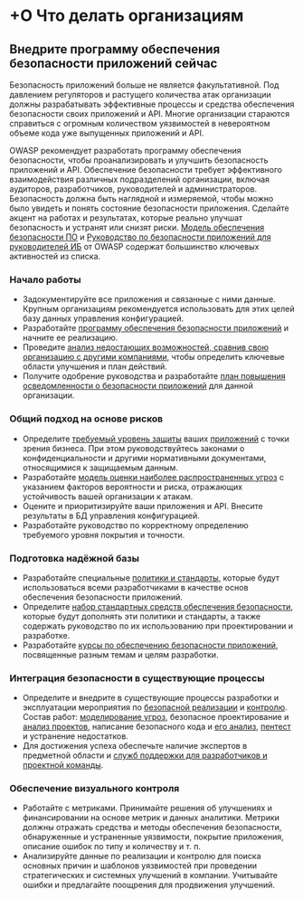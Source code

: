 # +O Что делать организациям

## Внедрите программу обеспечения безопасности приложений сейчас

Безопасность приложений больше не является факультативной. Под давлением регуляторов и растущего количества атак организации должны разрабатывать эффективные процессы и средства обеспечения безопасности своих приложений и API. Многие организации стараются справиться с огромным количеством уязвимостей в невероятном объеме кода уже выпущенных приложений и API.

OWASP рекомендует разработать программу обеспечения безопасности, чтобы проанализировать и улучшить безопасность приложений и API. Обеспечение безопасности требует эффективного взаимодействия различных подразделений организации, включая аудиторов, разработчиков, руководителей и администраторов. Безопасность должна быть наглядной и измеряемой, чтобы можно было увидеть и понять состояние безопасности приложения. Сделайте акцент на работах и результатах, которые реально улучшат безопасность и устранят или снизят риски. [Модель обеспечения безопасности ПО](https://wiki.owasp.org/index.php/OWASP_SAMM_Project) и [Руководство по безопасности приложений для руководителей ИБ](https://wiki.owasp.org/index.php/Application_Security_Guide_For_CISOs) от OWASP содержат большинство ключевых активностей из списка.

### Начало работы

* Задокументируйте все приложения и связанные с ними данные. Крупным организациям рекомендуется использовать для этих целей базу данных управления конфигурацией.
* Разработайте  [программу обеспечения безопасности приложений](https://wiki.owasp.org/index.php/SAMM_-_Strategy_&_Metrics_-_1) и начните ее реализацию.
* Проведите [анализ недостающих возможностей, сравнив свою организацию с другими компаниями](https://wiki.owasp.org/index.php/SAMM_-_Strategy_&_Metrics_-_3), чтобы определить ключевые области улучшения и план действий.
* Получите одобрение руководства и разработайте [план повышения осведомленности о безопасности приложений](https://wiki.owasp.org/index.php/SAMM_-_Education_&_Guidance_-_1) для данной организации.

### Общий подход на основе рисков

* Определите [требуемый уровень защиты](https://wiki.owasp.org/index.php/SAMM_-_Strategy_&_Metrics_-_2) ваших [приложений](https://wiki.owasp.org/index.php/SAMM_-_Strategy_&_Metrics_-_2) с точки зрения бизнеса. При этом руководствуйтесь законами о конфиденциальности и другими нормативными документами, относящимися к защищаемым данным.
* Разработайте [модель оценки наиболее распространенных угроз](https://wiki.owasp.org/index.php/OWASP_Risk_Rating_Methodology) с указанием факторов вероятности и риска, отражающих устойчивость вашей организации к атакам. 
* Оцените и приоритизируйте ваши приложения и API. Внесите результаты в БД управления конфигурацией.
* Разработайте руководство по корректному определению требуемого уровня покрытия и точности.

### Подготовка надёжной базы

* Разработайте специальные [политики и стандарты](https://wiki.owasp.org/index.php/SAMM_-_Policy_&_Compliance_-_2), которые будут использоваться всеми разработчиками в качестве основ обеспечения безопасности приложений.
* Определите [набор стандартных средств обеспечения безопасности](https://wiki.owasp.org/index.php/OWASP_Security_Knowledge_Framework), которые будут дополнять эти политики и стандарты, а также содержать руководство по их использованию при проектировании и разработке.
* Разработайте [курсы по обеспечению безопасности приложений](https://wiki.owasp.org/index.php/SAMM_-_Education_&_Guidance_-_2), посвященные разным темам и целям разработки.

### Интеграция безопасности в существующие процессы

* Определите и внедрите в существующие процессы разработки и эксплуатации мероприятия по [безопасной реализации](https://wiki.owasp.org/index.php/SAMM_-_Construction) и [контролю](https://wiki.owasp.org/index.php/SAMM_-_Verification). Состав работ: [моделирование угроз](https://wiki.owasp.org/index.php/SAMM_-_Threat_Assessment_-_1), безопасное проектирование и  [анализ проектов](https://wiki.owasp.org/index.php/SAMM_-_Design_Review_-_1), написание безопасного кода и [его анализ](https://wiki.owasp.org/index.php/SAMM_-_Code_Review_-_1), [пентест](https://wiki.owasp.org/index.php/SAMM_-_Security_Testing_-_1) и устранение недостатков.
* Для достижения успеха обеспечьте наличие экспертов в предметной области и [служб поддержки для разработчиков и проектной команды](https://wiki.owasp.org/index.php/SAMM_-_Education_&_Guidance_-_3).

### Обеспечение визуального контроля

* Работайте с метриками. Принимайте решения об улучшениях и финансировании на основе метрик и данных аналитики. Метрики должны отражать средства и методы обеспечения безопасности, обнаруженные и устраненные уязвимости, покрытие приложения, описание ошибок по типу и количеству и т. п.
* Анализируйте данные по реализации и контролю для поиска основных причин и шаблонов уязвимостей при проведении стратегических и системных улучшений в компании. Учитывайте ошибки и предлагайте поощрения для продвижения улучшений.